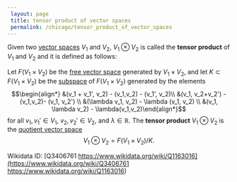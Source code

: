 ```yaml
---
 layout: page
 title: tensor product of vector spaces
 permalink: /chicago/tensor_product_of_vector_spaces
---
```

Given two [vector spaces](https://mathgloss.github.io/MathGloss/chicago/definitions/vector_space) $V_1$ and $V_2$, $V_1 \otimes V_2$ is called the **tensor product** of $V_1$ and $V_2$ and it is defined as follows: 

Let $F(V_1 \times V_2)$ be the [free vector space](https://mathgloss.github.io/MathGloss/chicago/free_vector_space) generated by $V_1 \times V_2$, and let $K \subset F(V_1 \times V_2)$ be the [subspace](https://mathgloss.github.io/MathGloss/chicago/subspace) of $F(V_1 \times V_2)$ generated by the elements 
$$\begin{align*} &(v_1 + v_1', v_2) - (v_1,v_2) - (v_1', v_2)\\ &(v_1, v_2+v_2') - (v_1,v_2)- (v_1, v_2') \\ &(\lambda v_1, v_2) - \lambda (v_1, v_2) \\ &(v_1, \lambda v_2) - \lambda(v_1,v_2)\end{align*}$$ for all $v_1,v_1'\in V_1$, $v_2, v_2' \in V_2$, and $\lambda \in \mathbb R$. The **tensor product** $V_1 \otimes V_2$ is the [quotient vector space](https://mathgloss.github.io/MathGloss/chicago/quotient_vector_space) $$V_1 \otimes V_2 = F(V_1 \times V_2)/K.$$

Wikidata ID: [Q3406761
https://www.wikidata.org/wiki/Q1163016](https://www.wikidata.org/wiki/Q3406761
https://www.wikidata.org/wiki/Q1163016)